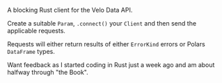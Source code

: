 A blocking Rust client for the Velo Data API.

Create a suitable `Param`, `.connect()` your `Client` and then send the applicable requests.

Requests will either return results of either `ErrorKind` errors or Polars `DataFrame` types.

Want feedback as I started coding in Rust just a week ago and am about halfway through "the Book".
